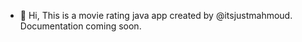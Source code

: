 - 👋 Hi, This is a movie rating java app created by @itsjustmahmoud.
Documentation coming soon.

<!---
itsjustmahmoud/itsjustmahmoud is a ✨ special ✨ repository because its `README.md` (this file) appears on your GitHub profile.
You can click the Preview link to take a look at your changes.
--->
